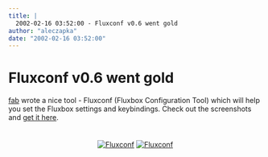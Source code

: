 ```yaml
---
title: |
  2002-02-16 03:52:00 - Fluxconf v0.6 went gold
author: "aleczapka"
date: "2002-02-16 03:52:00"
---
```


# Fluxconf v0.6 went gold

<a href="mailto:fab&#64;gcu.info">fab</a> wrote a nice tool - Fluxconf (Fluxbox Configuration Tool) which will help you set the Fluxbox settings and keybindings.
Check out the screenshots and <a href="http://devaux.fabien.free.fr/flux/">get it here</a>.
<br><br>
<center>
<a href="/zoom.php?shots/fluxbox/fluxconf.jpg"><img src="/images/shots/fluxbox/fluxconf-.jpg" border=0 title="Fluxconf"align=middle></a>
<a href="/zoom.php?shots/fluxbox/fluxkeys.jpg"><img src="/images/shots/fluxbox/fluxkeys-.jpg" border=0 title="Fluxconf" align=middle></a>
</center>




